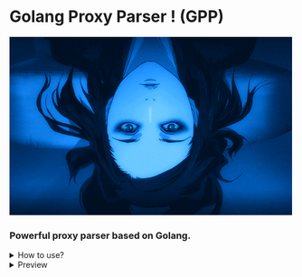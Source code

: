 # Golang Proxy Parser ! (GPP)

<img src="./assets/proxy.gif"> </img>

### Powerful proxy parser based on Golang. 

<details>
 <summary>How to use?</summary>
<code>go run parser.go</code><br>
<code>go run checker.go</code>
</details>
<details>
 <summary>Preview</summary>
 <img src="./assets/1.png"></img>
 <img src="./assets/2.png"></img>
</details>
